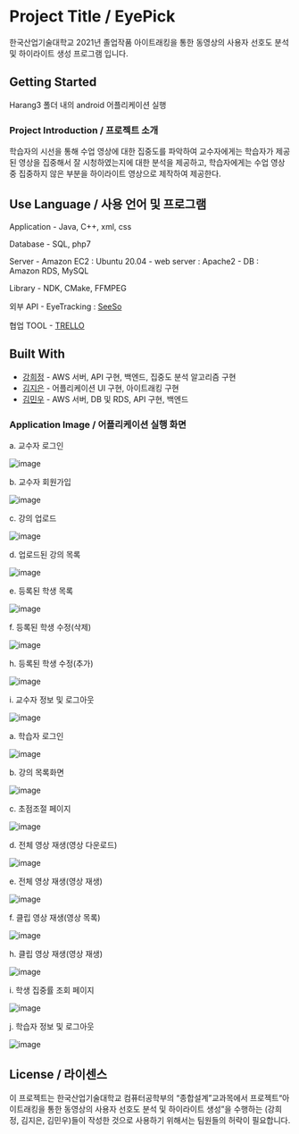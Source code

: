 # Project Title / EyePick

한국산업기술대학교 2021년 졸업작품
아이트래킹을 통한 동영상의 사용자 선호도 분석 및 하이라이트 생성 프로그램 입니다.


## Getting Started

Harang3 폴더 내의 android 어플리케이션 실행


### Project Introduction / 프로젝트 소개

학습자의 시선을 통해 수업 영상에 대한 집중도를 파악하여 교수자에게는 학습자가 제공된 영상을 집중해서 잘 시청하였는지에 대한 분석을 제공하고, 학습자에게는 수업 영상 중 집중하지 않은 부분을 하이라이트 영상으로 제작하여 제공한다.


## Use Language / 사용 언어 및 프로그램

Application - Java, C++, xml, css

Database - SQL, php7

Server - Amazon EC2 : Ubuntu 20.04
       - web server :  Apache2
       - DB : Amazon RDS, MySQL
       
Library - NDK, CMake, FFMPEG


외부 API - EyeTracking : [SeeSo](https://www.seeso.io/)


협업 TOOL - [TRELLO](https://trello.com/b/jbhhNMDq/harang)


## Built With

* [강희정](https://github.com/Heejeong01110) - AWS 서버, API 구현, 백엔드, 집중도 분석 알고리즘 구현
* [김지은](https://github.com/Jieun0317) - 어플리케이션 UI 구현, 아이트래킹 구현
* [김민우](https://github.com/alsdn1759) - AWS 서버, DB 및 RDS, API 구현, 백엔드


### Application Image / 어플리케이션 실행 화면

a. 교수자 로그인

![image](https://user-images.githubusercontent.com/48792627/122626722-f2d47f00-d0e6-11eb-94b9-9c796328dc2a.png)

b. 교수자 회원가입

![image](https://user-images.githubusercontent.com/48792627/122626723-f49e4280-d0e6-11eb-8690-2697cf7a3ef1.png)

c. 강의 업로드

![image](https://user-images.githubusercontent.com/48792627/122626727-f7993300-d0e6-11eb-95d4-093a320b4991.png)

d. 업로드된 강의 목록

![image](https://user-images.githubusercontent.com/48792627/122626729-fa942380-d0e6-11eb-954d-7e818440878b.png)

e. 등록된 학생 목록

![image](https://user-images.githubusercontent.com/48792627/122626737-fec04100-d0e6-11eb-893a-089d076f47e2.png)

f. 등록된 학생 수정(삭제)

![image](https://user-images.githubusercontent.com/48792627/122626738-008a0480-d0e7-11eb-8c10-90635998e145.png)

h. 등록된 학생 수정(추가)

![image](https://user-images.githubusercontent.com/48792627/122626741-04b62200-d0e7-11eb-946f-d925b4460aa0.png)

i. 교수자 정보 및 로그아웃 

![image](https://user-images.githubusercontent.com/48792627/122626743-067fe580-d0e7-11eb-965d-42f951bc29c4.png)



a. 학습자 로그인 

![image](https://user-images.githubusercontent.com/48792627/122626750-0aac0300-d0e7-11eb-81ec-53295a753a55.png)

b. 강의 목록화면

![image](https://user-images.githubusercontent.com/48792627/122626754-0da6f380-d0e7-11eb-8bb3-9eff847bd6e2.png)

c. 초점조절 페이지

![image](https://user-images.githubusercontent.com/48792627/122626758-10a1e400-d0e7-11eb-9b72-1deb7a7cb9b0.png)

d. 전체 영상 재생(영상 다운로드)

![image](https://user-images.githubusercontent.com/48792627/122626762-13043e00-d0e7-11eb-95ef-d7a936fe09ae.png)


e. 전체 영상 재생(영상 재생)

![image](https://user-images.githubusercontent.com/48792627/122626764-15669800-d0e7-11eb-954f-14c33cc79f70.png)

f. 클립 영상 재생(영상 목록)

![image](https://user-images.githubusercontent.com/48792627/122626766-17305b80-d0e7-11eb-833a-65d4e3baf043.png)

h. 클립 영상 재생(영상 재생)

![image](https://user-images.githubusercontent.com/48792627/122626775-1992b580-d0e7-11eb-929f-2992c20e6b86.png)

i. 학생 집중률 조회 페이지

![image](https://user-images.githubusercontent.com/48792627/122626778-1b5c7900-d0e7-11eb-9330-dac69b4499d9.png)

j. 학습자 정보 및 로그아웃 

![image](https://user-images.githubusercontent.com/48792627/122626782-1f889680-d0e7-11eb-9eed-857ced4e11bd.png)



## License / 라이센스

이 프로젝트는 한국산업기술대학교 컴퓨터공학부의 “종합설계”교과목에서 프로젝트“아이트래킹을 통한 동영상의 사용자 선호도 분석 및 하이라이트 생성”을 수행하는 (강희정, 김지은, 김민우)들이 작성한 것으로 사용하기 위해서는 팀원들의 허락이 필요합니다.
